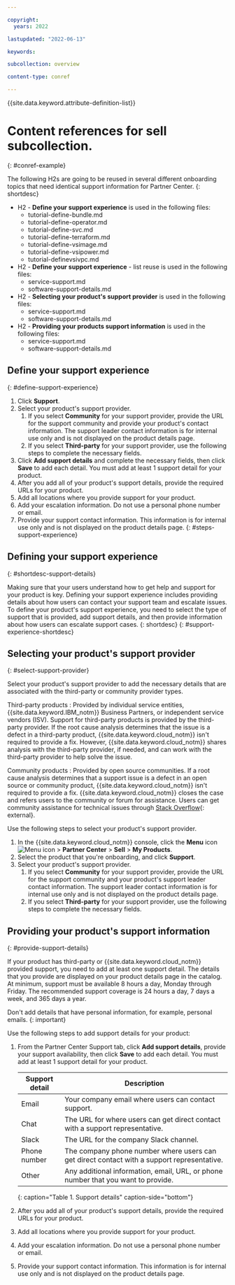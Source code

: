 ```yaml
---

copyright:
  years: 2022

lastupdated: "2022-06-13"

keywords: 

subcollection: overview

content-type: conref

---
```


{{site.data.keyword.attribute-definition-list}}

# Content references for sell subcollection.
{: #conref-example}

The following H2s are going to be reused in several different onboarding topics that need identical support information for Partner Center.
{: shortdesc}

* H2 - **Define your support experience** is used in the following files:
   * tutorial-define-bundle.md
   * tutorial-define-operator.md
   * tutorial-define-svc.md
   * tutorial-define-terraform.md
   * tutorial-define-vsimage.md
   * tutorial-define-vsipower.md
   * tutorial-definevsivpc.md
* H2 - **Define your support experience** - list reuse is used in the following files:
   * service-support.md
   * software-support-details.md
* H2 - **Selecting your product's support provider** is used in the following files:
   * service-support.md
   * software-support-details.md
* H2 - **Providing your products support information** is used in the following files:
   * service-support.md
   * software-support-details.md

## Define your support experience
{: #define-support-experience}

1. Click **Support**.
1. Select your product's support provider. 
   1. If you select **Community** for your support provider, provide the URL for the support community and provide your product's contact information. The support leader contact information is for internal use only and is not displayed on the product details page.
   1. If you select **Third-party** for your support provider, use the following steps to complete the necessary fields.
1. Click **Add support details** and complete the necessary fields, then click **Save** to add each detail.  You must add at least 1 support detail for your product.
1. After you add all of your product's support details, provide the required URLs for your product. 
1. Add all locations where you provide support for your product. 
1. Add your escalation information. Do not use a personal phone number or email. 
1. Provide your support contact information. This information is for internal use only and is not displayed on the product details page.
{: #steps-support-experience}

## Defining your support experience
{: #shortdesc-support-details}

Making sure that your users understand how to get help and support for your product is key. Defining your support experience includes providing details about how users can contact your support team and escalate issues. To define your product's support experience, you need to select the type of support that is provided, add support details, and then provide information about how users can escalate support cases.
{: shortdesc}
{: #support-experience-shortdesc}

## Selecting your product's support provider
{: #select-support-provider}

Select your product's support provider to add the necessary details that are associated with the third-party or community provider types. 

Third-party products
:  Provided by individual service entities, {{site.data.keyword.IBM_notm}} Business Partners, or independent service vendors (ISV). Support for third-party products is provided by the third-party provider. If the root cause analysis determines that the issue is a defect in a third-party product, {{site.data.keyword.cloud_notm}} isn't required to provide a fix. However, {{site.data.keyword.cloud_notm}} shares analysis with the third-party provider, if needed, and can work with the third-party provider to help solve the issue.

Community products 
:   Provided by open source communities. If a root cause analysis determines that a support issue is a defect in an open source or community product, {{site.data.keyword.cloud_notm}} isn't required to provide a fix. {{site.data.keyword.cloud_notm}} closes the case and refers users to the community or forum for assistance. Users can get community assistance for technical issues through [Stack Overflow](https://stackoverflow.com/questions/tagged/ibm-cloud){: external}.

Use the following steps to select your product's support provider.

1. In the {{site.data.keyword.cloud_notm}} console, click the **Menu** icon ![Menu icon](../icons/icon_hamburger.svg "Menu") > **Partner Center** > **Sell** > **My Products**.
1. Select the product that you're onboarding, and click **Support**. 
1. Select your product's support provider. 
   1. If you select **Community** for your support provider, provide the URL for the support community and your product's support leader contact information. The support leader contact information is for internal use only and is not displayed on the product details page.
   1. If you select **Third-party** for your support provider, use the following steps to complete the necessary fields.

## Providing your product's support information
{: #provide-support-details}

If your product has third-party or {{site.data.keyword.cloud_notm}} provided support, you need to add at least one support detail. The details that you provide are displayed on your product details page in the catalog. At minimum, support must be available 8 hours a day, Monday through Friday. The recommended support coverage is 24 hours a day, 7 days a week, and 365 days a year. 

Don't add details that have personal information, for example, personal emails.
{: important}

Use the following steps to add support details for your product:

1. From the Partner Center Support tab, click **Add support details**, provide your support availability, then click **Save** to add each detail. You must add at least 1 support detail for your product.

   | Support detail | Description |
   |----------------|-------------|
   | Email          | Your company email where users can contact support. |
   | Chat           | The URL for where users can get direct contact with a support representative. |
   | Slack          | The URL for the company Slack channel. |
   | Phone number   | The company phone number where users can get direct contact with a support representative. |
   | Other          | Any additional information, email, URL, or phone number that you want to provide. |
   {: caption="Table 1. Support details" caption-side="bottom"}
1. After you add all of your product's support details, provide the required URLs for your product. 
1. Add all locations where you provide support for your product. 
1. Add your escalation information. Do not use a personal phone number or email. 
1. Provide your support contact information. This information is for internal use only and is not displayed on the product details page. 
